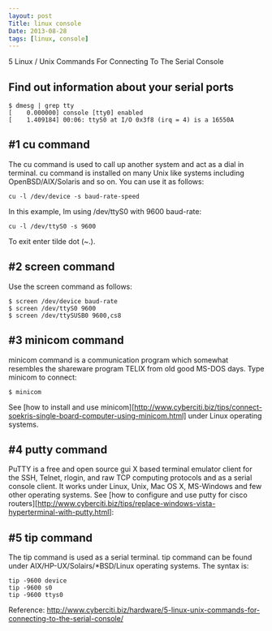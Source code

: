 ```yaml
---
layout: post
Title: linux console
Date: 2013-08-28
tags: [linux, console]
---
```


5 Linux / Unix Commands For Connecting To The Serial Console


Find out information about your serial ports
---
```
$ dmesg | grep tty
[    0.000000] console [tty0] enabled
[    1.409184] 00:06: ttyS0 at I/O 0x3f8 (irq = 4) is a 16550A
```

#1 cu command
---
The cu command is used to call up another system and act as a dial in
terminal. cu command is installed on many Unix like systems including
OpenBSD/AIX/Solaris and so on. You can use it as follows:

`cu -l /dev/device -s baud-rate-speed`

In this example, Im using /dev/ttyS0 with 9600 baud-rate:

`cu -l /dev/ttyS0 -s 9600`

To exit enter tilde dot (~.).


#2 screen command
---
Use the screen command as follows:
```
$ screen /dev/device baud-rate
$ screen /dev/ttyS0 9600
$ screen /dev/ttySUSB0 9600,cs8
```


#3 minicom command
---
minicom command is a communication program which somewhat resembles the
shareware program TELIX from old good MS-DOS days. Type minicom to connect:

`$ minicom`

See [how to install and use minicom][http://www.cyberciti.biz/tips/connect-soekris-single-board-computer-using-minicom.html] under Linux operating systems.


#4 putty command
---
PuTTY is a free and open source gui X based terminal emulator client for the
SSH, Telnet, rlogin, and raw TCP computing protocols and as a serial console
client. It works under Linux, Unix, Mac OS X, MS-Windows and few other
operating systems. See [how to configure and use putty for cisco routers][http://www.cyberciti.biz/tips/replace-windows-vista-hyperterminal-with-putty.html]:


#5 tip command
---
The tip command is used as a serial terminal. tip command can be found under
AIX/HP-UX/Solairs/*BSD/Linux operating systems. The syntax is:

```
tip -9600 device
tip -9600 s0
tip -9600 ttys0
```


Reference:
http://www.cyberciti.biz/hardware/5-linux-unix-commands-for-connecting-to-the-serial-console/
